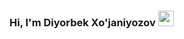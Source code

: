 ### Hi, I'm Diyorbek Xo'janiyozov <img src="https://media.giphy.com/media/hvRJCLFzcasrR4ia7z/giphy.gif" width="25px">


